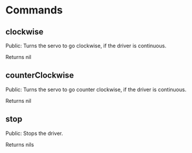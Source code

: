 # Commands

## clockwise

Public: Turns the servo to go clockwise, if the driver is continuous.

Returns nil

## counterClockwise

Public: Turns the servo to go counter clockwise, if the driver is continuous.

Returns nil

## stop

Public: Stops the driver.

Returns nils